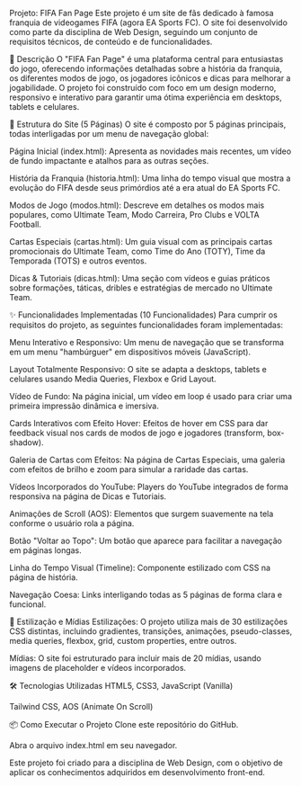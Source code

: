 Projeto: FIFA Fan Page
Este projeto é um site de fãs dedicado à famosa franquia de videogames FIFA (agora EA Sports FC). O site foi desenvolvido como parte da disciplina de Web Design, seguindo um conjunto de requisitos técnicos, de conteúdo e de funcionalidades.

📜 Descrição
O "FIFA Fan Page" é uma plataforma central para entusiastas do jogo, oferecendo informações detalhadas sobre a história da franquia, os diferentes modos de jogo, os jogadores icônicos e dicas para melhorar a jogabilidade. O projeto foi construído com foco em um design moderno, responsivo e interativo para garantir uma ótima experiência em desktops, tablets e celulares.

🚀 Estrutura do Site (5 Páginas)
O site é composto por 5 páginas principais, todas interligadas por um menu de navegação global:

Página Inicial (index.html): Apresenta as novidades mais recentes, um vídeo de fundo impactante e atalhos para as outras seções.

História da Franquia (historia.html): Uma linha do tempo visual que mostra a evolução do FIFA desde seus primórdios até a era atual do EA Sports FC.

Modos de Jogo (modos.html): Descreve em detalhes os modos mais populares, como Ultimate Team, Modo Carreira, Pro Clubs e VOLTA Football.

Cartas Especiais (cartas.html): Um guia visual com as principais cartas promocionais do Ultimate Team, como Time do Ano (TOTY), Time da Temporada (TOTS) e outros eventos.

Dicas & Tutoriais (dicas.html): Uma seção com vídeos e guias práticos sobre formações, táticas, dribles e estratégias de mercado no Ultimate Team.

✨ Funcionalidades Implementadas (10 Funcionalidades)
Para cumprir os requisitos do projeto, as seguintes funcionalidades foram implementadas:

Menu Interativo e Responsivo: Um menu de navegação que se transforma em um menu "hambúrguer" em dispositivos móveis (JavaScript).

Layout Totalmente Responsivo: O site se adapta a desktops, tablets e celulares usando Media Queries, Flexbox e Grid Layout.

Vídeo de Fundo: Na página inicial, um vídeo em loop é usado para criar uma primeira impressão dinâmica e imersiva.

Cards Interativos com Efeito Hover: Efeitos de hover em CSS para dar feedback visual nos cards de modos de jogo e jogadores (transform, box-shadow).

Galeria de Cartas com Efeitos: Na página de Cartas Especiais, uma galeria com efeitos de brilho e zoom para simular a raridade das cartas.

Vídeos Incorporados do YouTube: Players do YouTube integrados de forma responsiva na página de Dicas e Tutoriais.

Animações de Scroll (AOS): Elementos que surgem suavemente na tela conforme o usuário rola a página.

Botão "Voltar ao Topo": Um botão que aparece para facilitar a navegação em páginas longas.

Linha do Tempo Visual (Timeline): Componente estilizado com CSS na página de história.

Navegação Coesa: Links interligando todas as 5 páginas de forma clara e funcional.

🎨 Estilização e Mídias
Estilizações: O projeto utiliza mais de 30 estilizações CSS distintas, incluindo gradientes, transições, animações, pseudo-classes, media queries, flexbox, grid, custom properties, entre outros.

Mídias: O site foi estruturado para incluir mais de 20 mídias, usando imagens de placeholder e vídeos incorporados.

🛠️ Tecnologias Utilizadas
HTML5, CSS3, JavaScript (Vanilla)

Tailwind CSS, AOS (Animate On Scroll)

📦 Como Executar o Projeto
Clone este repositório do GitHub.

Abra o arquivo index.html em seu navegador.

Este projeto foi criado para a disciplina de Web Design, com o objetivo de aplicar os conhecimentos adquiridos em desenvolvimento front-end.
